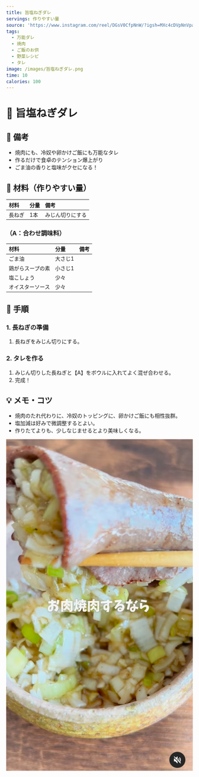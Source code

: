 ```yaml
---
title: 旨塩ねぎダレ
servings: 作りやすい量
source: 'https://www.instagram.com/reel/DGsV0CfpNnW/?igsh=MXc4cDVpNnVpampweQ=='
tags:
  - 万能ダレ
  - 焼肉
  - ご飯のお供
  - 野菜レシピ
  - タレ
image: /images/旨塩ねぎダレ.png
time: 10
calories: 100
---
```


# 🍳 旨塩ねぎダレ

## 📝 備考
- 焼肉にも、冷奴や卵かけご飯にも万能なタレ
- 作るだけで食卓のテンション爆上がり
- ごま油の香りと塩味がクセになる！

## 🛒 材料（作りやすい量）
| 材料 | 分量 | 備考 |
|:---|:---|:---|
| 長ねぎ | 1本 | みじん切りにする |

### （A：合わせ調味料）
| 材料 | 分量 | 備考 |
|:---|:---|:---|
| ごま油 | 大さじ1 | |
| 鶏がらスープの素 | 小さじ1 | |
| 塩こしょう | 少々 | |
| オイスターソース | 少々 | |

## 🥣 手順

### 1. 長ねぎの準備
1. 長ねぎをみじん切りにする。

### 2. タレを作る
1. みじん切りした長ねぎと【A】をボウルに入れてよく混ぜ合わせる。
2. 完成！

## 💡 メモ・コツ
- 焼肉のたれ代わりに、冷奴のトッピングに、卵かけご飯にも相性抜群。
- 塩加減は好みで微調整するとよい。
- 作りたてよりも、少しなじませるとより美味しくなる。


![旨塩ねぎダレ](/images/旨塩ねぎダレ.png)
